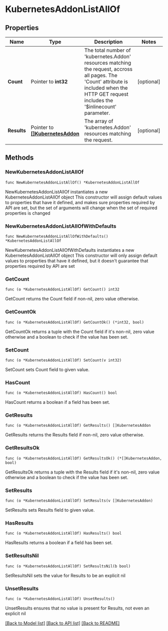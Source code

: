 # KubernetesAddonListAllOf

## Properties

Name | Type | Description | Notes
------------ | ------------- | ------------- | -------------
**Count** | Pointer to **int32** | The total number of &#39;kubernetes.Addon&#39; resources matching the request, accross all pages. The &#39;Count&#39; attribute is included when the HTTP GET request includes the &#39;$inlinecount&#39; parameter. | [optional] 
**Results** | Pointer to [**[]KubernetesAddon**](kubernetes.Addon.md) | The array of &#39;kubernetes.Addon&#39; resources matching the request. | [optional] 

## Methods

### NewKubernetesAddonListAllOf

`func NewKubernetesAddonListAllOf() *KubernetesAddonListAllOf`

NewKubernetesAddonListAllOf instantiates a new KubernetesAddonListAllOf object
This constructor will assign default values to properties that have it defined,
and makes sure properties required by API are set, but the set of arguments
will change when the set of required properties is changed

### NewKubernetesAddonListAllOfWithDefaults

`func NewKubernetesAddonListAllOfWithDefaults() *KubernetesAddonListAllOf`

NewKubernetesAddonListAllOfWithDefaults instantiates a new KubernetesAddonListAllOf object
This constructor will only assign default values to properties that have it defined,
but it doesn't guarantee that properties required by API are set

### GetCount

`func (o *KubernetesAddonListAllOf) GetCount() int32`

GetCount returns the Count field if non-nil, zero value otherwise.

### GetCountOk

`func (o *KubernetesAddonListAllOf) GetCountOk() (*int32, bool)`

GetCountOk returns a tuple with the Count field if it's non-nil, zero value otherwise
and a boolean to check if the value has been set.

### SetCount

`func (o *KubernetesAddonListAllOf) SetCount(v int32)`

SetCount sets Count field to given value.

### HasCount

`func (o *KubernetesAddonListAllOf) HasCount() bool`

HasCount returns a boolean if a field has been set.

### GetResults

`func (o *KubernetesAddonListAllOf) GetResults() []KubernetesAddon`

GetResults returns the Results field if non-nil, zero value otherwise.

### GetResultsOk

`func (o *KubernetesAddonListAllOf) GetResultsOk() (*[]KubernetesAddon, bool)`

GetResultsOk returns a tuple with the Results field if it's non-nil, zero value otherwise
and a boolean to check if the value has been set.

### SetResults

`func (o *KubernetesAddonListAllOf) SetResults(v []KubernetesAddon)`

SetResults sets Results field to given value.

### HasResults

`func (o *KubernetesAddonListAllOf) HasResults() bool`

HasResults returns a boolean if a field has been set.

### SetResultsNil

`func (o *KubernetesAddonListAllOf) SetResultsNil(b bool)`

 SetResultsNil sets the value for Results to be an explicit nil

### UnsetResults
`func (o *KubernetesAddonListAllOf) UnsetResults()`

UnsetResults ensures that no value is present for Results, not even an explicit nil

[[Back to Model list]](../README.md#documentation-for-models) [[Back to API list]](../README.md#documentation-for-api-endpoints) [[Back to README]](../README.md)


